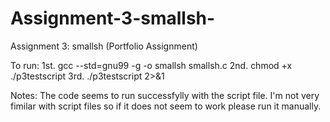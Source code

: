 # Assignment-3-smallsh-
Assignment 3: smallsh (Portfolio Assignment) 

To run:
1st. gcc --std=gnu99 -g -o smallsh smallsh.c
2nd. chmod +x ./p3testscript
3rd. ./p3testscript 2>&1

Notes:
The code seems to run successfylly with the script file. I'm not very fimilar with
script files so if it does not seem to work please run it manually.  

